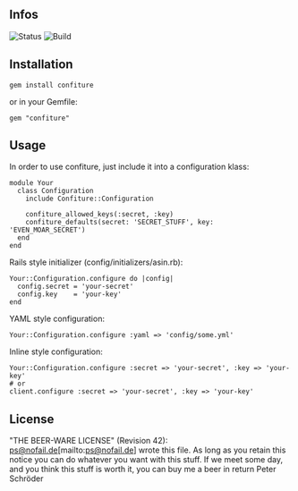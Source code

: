 ## Infos

![Status](http://stillmaintained.com/phoet/confiture.png "Status")
![Build](http://travis-ci.org/phoet/confiture.png "Build")

## Installation

    gem install confiture

or in your Gemfile:

    gem "confiture"

## Usage

In order to use confiture, just include it into a configuration klass:

    module Your
      class Configuration
        include Confiture::Configuration
        
        confiture_allowed_keys(:secret, :key)
        confiture_defaults(secret: 'SECRET_STUFF', key: 'EVEN_MOAR_SECRET')
      end
    end

Rails style initializer (config/initializers/asin.rb):

    Your::Configuration.configure do |config|
      config.secret = 'your-secret'
      config.key    = 'your-key'
    end

YAML style configuration:

    Your::Configuration.configure :yaml => 'config/some.yml'

Inline style configuration:

    Your::Configuration.configure :secret => 'your-secret', :key => 'your-key'
    # or
    client.configure :secret => 'your-secret', :key => 'your-key'

## License

"THE BEER-WARE LICENSE" (Revision 42):
ps@nofail.de[mailto:ps@nofail.de] wrote this file. As long as you retain this notice you
can do whatever you want with this stuff. If we meet some day, and you think
this stuff is worth it, you can buy me a beer in return Peter Schröder
